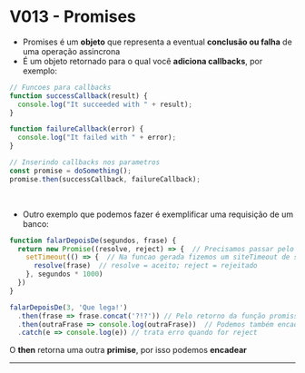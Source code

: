 # V013 - Promises
- Promises é um **objeto** que representa a eventual **conclusão ou falha** de uma operação assincrona
- É um objeto retornado para o qual você **adiciona callbacks**, por exemplo:
```js
// Funcoes para callbacks
function successCallback(result) {
  console.log("It succeeded with " + result);
}

function failureCallback(error) {
  console.log("It failed with " + error);
}

// Inserindo callbacks nos parametros
const promise = doSomething(); 
promise.then(successCallback, failureCallback);
```

<br>

- Outro exemplo que podemos fazer é exemplificar uma requisição de um banco:
```js
function falarDepoisDe(segundos, frase) {
  return new Promise((resolve, reject) => {  // Precisamos passar pelo menos um parametro
    setTimeout(() => {  // Na funcao gerada fizemos um siteTimeout de segundos * 1000
      resolve(frase)  // resolve = aceito; reject = rejeitado
    }, segundos * 1000)
  })
}

falarDepoisDe(3, 'Que lega!')
  .then(frase => frase.concat('?!?')) // Pelo retorno da função promisse, podemos chamar a função then
  .then(outraFrase => console.log(outraFrase))  // Podemos também encadear
  .catch(e => console.log(e)) // trata erro quando for reject
  ```

  O **then** retorna uma outra **primise**, por isso podemos **encadear**

  --- 

  